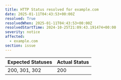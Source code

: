```yaml
---
title: HTTP Status resolved for example.com
date: 2025-01-11T04:43:53+00:00Z
resolved: True
resolvedWhen: 2025-01-11T04:43:53+00:00Z
resolvedStartTime: 2024-10-25T21:09:43.191474+00:00
severity: notice
affected:
  - example.com
section: issue
---
```


| Expected Statuses | Actual Status  |
|-------------------|----------------|
| 200, 301, 302 | 200 |
